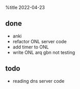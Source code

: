 %title 2022-04-23

## done

* anki
* refactor ONL server code
* add timer to ONL
* write ONL arq gbn not testing

## todo

* reading dns server code

